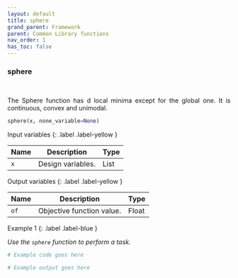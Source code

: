 ```yaml
---
layout: default
title: sphere
grand_parent: Framework
parent: Common Library functions
nav_order: 1
has_toc: false
---
```


<h3>sphere</h3>

<br>

<p align = "justify">
    The Sphere function has d local minima except for the global one. It is continuous, convex and unimodal.
</p>

```python
sphere(x, none_variable=None)
```

Input variables
{: .label .label-yellow }

<table style = "width:100%">
    <thead>
      <tr>
        <th>Name</th>
        <th>Description</th>
        <th>Type</th>
      </tr>
    </thead>
    <tr>
        <td><code>x</code></td>
        <td>Design variables.</td>
        <td>List</td>
    </tr>
</table>

Output variables
{: .label .label-yellow }

<table style = "width:100%">
    <thead>
      <tr>
        <th>Name</th>
        <th>Description</th>
        <th>Type</th>
      </tr>
    </thead>
    <tr>
        <td><code>of</code></td>
        <td>Objective function value.</td>
        <td>Float</td>
    </tr>
</table>

Example 1
{: .label .label-blue }

<p align = "justify">
    <i>
        Use the <code>sphere</code> function to perform a task.
    </i>
</p>

```python
# Example code goes here
```

```bash
# Example output goes here
```

